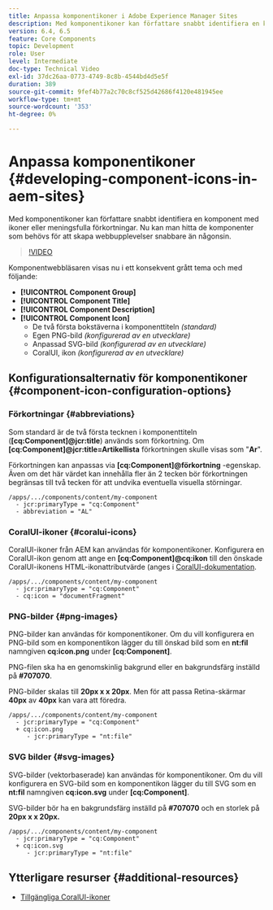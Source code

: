 ```yaml
---
title: Anpassa komponentikoner i Adobe Experience Manager Sites
description: Med komponentikoner kan författare snabbt identifiera en komponent med ikoner eller meningsfulla förkortningar. Nu kan man hitta de komponenter som behövs för att skapa webbupplevelser snabbare än någonsin.
version: 6.4, 6.5
feature: Core Components
topic: Development
role: User
level: Intermediate
doc-type: Technical Video
exl-id: 37dc26aa-0773-4749-8c8b-4544bd4d5e5f
duration: 389
source-git-commit: 9fef4b77a2c70c8cf525d42686f4120e481945ee
workflow-type: tm+mt
source-wordcount: '353'
ht-degree: 0%

---
```


# Anpassa komponentikoner {#developing-component-icons-in-aem-sites}

Med komponentikoner kan författare snabbt identifiera en komponent med ikoner eller meningsfulla förkortningar. Nu kan man hitta de komponenter som behövs för att skapa webbupplevelser snabbare än någonsin.

>[!VIDEO](https://video.tv.adobe.com/v/16778?quality=12&learn=on)

Komponentwebbläsaren visas nu i ett konsekvent grått tema och med följande:

* **[!UICONTROL Component Group]**
* **[!UICONTROL Component Title]**
* **[!UICONTROL Component Description]**
* **[!UICONTROL Component Icon]**
   * De två första bokstäverna i komponenttiteln *(standard)*
   * Egen PNG-bild *(konfigurerad av en utvecklare)*
   * Anpassad SVG-bild *(konfigurerad av en utvecklare)*
   * CoralUI, ikon *(konfigurerad av en utvecklare)*

## Konfigurationsalternativ för komponentikoner {#component-icon-configuration-options}

### Förkortningar {#abbreviations}

Som standard är de två första tecknen i komponenttiteln (**[cq:Component]@jcr:title**) används som förkortning. Om **[cq:Component]@jcr:title=Artikellista** förkortningen skulle visas som &quot;**Ar**&quot;.

Förkortningen kan anpassas via **[cq:Component]@förkortning** -egenskap. Även om det här värdet kan innehålla fler än 2 tecken bör förkortningen begränsas till två tecken för att undvika eventuella visuella störningar.

```plain
/apps/.../components/content/my-component
  - jcr:primaryType = "cq:Component"
  - abbreviation = "AL"
```

### CoralUI-ikoner {#coralui-icons}

CoralUI-ikoner från AEM kan användas för komponentikoner. Konfigurera en CoralUI-ikon genom att ange en **[cq:Component]@cq:ikon** till den önskade CoralUI-ikonens HTML-ikonattributvärde (anges i [CoralUI-dokumentation](https://helpx.adobe.com/experience-manager/6-5/sites/developing/using/reference-materials/coral-ui/coralui3/Coral.Icon.html).

```plain
/apps/.../components/content/my-component
  - jcr:primaryType = "cq:Component"
  - cq:icon = "documentFragment"
```

### PNG-bilder {#png-images}

PNG-bilder kan användas för komponentikoner. Om du vill konfigurera en PNG-bild som en komponentikon lägger du till önskad bild som en **nt:fil** namngiven **cq:icon.png** under **[cq:Component]**.

PNG-filen ska ha en genomskinlig bakgrund eller en bakgrundsfärg inställd på **#707070**.

PNG-bilder skalas till **20px x x 20px**. Men för att passa Retina-skärmar **40px** av **40px** kan vara att föredra.

```plain
/apps/.../components/content/my-component
  - jcr:primaryType = "cq:Component"
  + cq:icon.png
     - jcr:primaryType = "nt:file"
```

### SVG bilder {#svg-images}

SVG-bilder (vektorbaserade) kan användas för komponentikoner. Om du vill konfigurera en SVG-bild som en komponentikon lägger du till SVG som en **nt:fil** namngiven **cq:icon.svg** under **[cq:Component]**.

SVG-bilder bör ha en bakgrundsfärg inställd på **#707070** och en storlek på **20px x x 20px.**

```plain
/apps/.../components/content/my-component
  - jcr:primaryType = "cq:Component"
  + cq:icon.svg
     - jcr:primaryType = "nt:file"
```

## Ytterligare resurser {#additional-resources}

* [Tillgängliga CoralUI-ikoner](https://helpx.adobe.com/experience-manager/6-5/sites/developing/using/reference-materials/coral-ui/coralui3/Coral.Icon.html)
